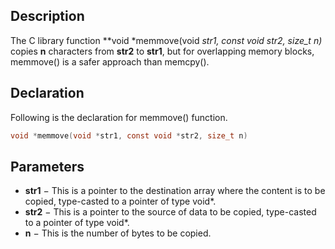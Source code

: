 ## Description

The C library function **void *memmove(void *str1, const void *str2, size_t n)** copies **n** characters from **str2** to **str1**, but for overlapping memory blocks, memmove() is a safer approach than memcpy().

## Declaration

Following is the declaration for memmove() function.
```c
void *memmove(void *str1, const void *str2, size_t n)
```

## Parameters

-   **str1** − This is a pointer to the destination array where the content is to be copied, type-casted to a pointer of type void*.
-   **str2** − This is a pointer to the source of data to be copied, type-casted to a pointer of type void*.
-   **n** − This is the number of bytes to be copied.